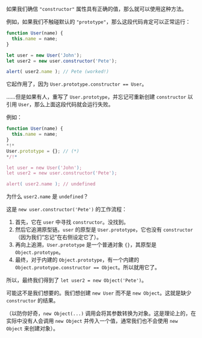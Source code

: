 如果我们确信 `"constructor"` 属性具有正确的值，那么就可以使用这种方法。

例如，如果我们不触碰默认的 `"prototype"`，那么这段代码肯定可以正常运行：

```js run
function User(name) {
  this.name = name;
}

let user = new User('John');
let user2 = new user.constructor('Pete');

alert( user2.name ); // Pete (worked!)
```

它起作用了，因为 `User.prototype.constructor == User`。

……但是如果有人，重写了 `User.prototype`，并忘记可重新创建 `constructor` 以引用 `User`，那么上面这段代码就会运行失败。

例如：

```js run
function User(name) {
  this.name = name;
}
*!*
User.prototype = {}; // (*)
*/!*

let user = new User('John');
let user2 = new user.constructor('Pete');

alert( user2.name ); // undefined
```

为什么 `user2.name` 是 `undefined`？

这是 `new user.constructor('Pete')` 的工作流程：

1. 首先，它在 `user` 中寻找 `constructor`。没找到。
2. 然后它追溯原型链。`user` 的原型是 `User.prototype`，它也没有 `constructor`（因为我们“忘记”在右侧设定它了）。
3. 再向上追溯，`User.prototype` 是一个普通对象 `{}`，其原型是 `Object.prototype`。
4. 最终，对于内建的 `Object.prototype`，有一个内建的 `Object.prototype.constructor == Object`。所以就用它了。

所以，最终我们得到了 `let user2 = new Object('Pete')`。

可能这不是我们想要的。我们想创建 `new User` 而不是 `new Object`。这就是缺少 `constructor` 的结果。

（以防你好奇，`new Object(...)` 调用会将其参数转换为对象。这是理论上的，在实际中没有人会调用 `new Object` 并传入一个值，通常我们也不会使用 `new Object` 来创建对象）。

